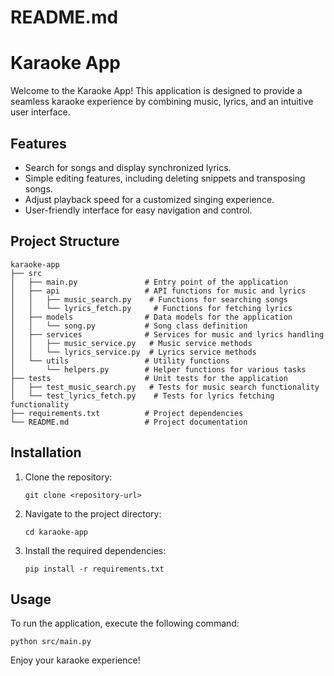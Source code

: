 # README.md

# Karaoke App

Welcome to the Karaoke App! This application is designed to provide a seamless karaoke experience by combining music, lyrics, and an intuitive user interface.

## Features

- Search for songs and display synchronized lyrics.
- Simple editing features, including deleting snippets and transposing songs.
- Adjust playback speed for a customized singing experience.
- User-friendly interface for easy navigation and control.

## Project Structure

```
karaoke-app
├── src
│   ├── main.py               # Entry point of the application
│   ├── api                   # API functions for music and lyrics
│   │   ├── music_search.py    # Functions for searching songs
│   │   └── lyrics_fetch.py     # Functions for fetching lyrics
│   ├── models                # Data models for the application
│   │   └── song.py           # Song class definition
│   ├── services              # Services for music and lyrics handling
│   │   ├── music_service.py   # Music service methods
│   │   └── lyrics_service.py  # Lyrics service methods
│   └── utils                 # Utility functions
│       └── helpers.py        # Helper functions for various tasks
├── tests                     # Unit tests for the application
│   ├── test_music_search.py   # Tests for music search functionality
│   └── test_lyrics_fetch.py    # Tests for lyrics fetching functionality
├── requirements.txt          # Project dependencies
└── README.md                 # Project documentation
```

## Installation

1. Clone the repository:
   ```
   git clone <repository-url>
   ```
2. Navigate to the project directory:
   ```
   cd karaoke-app
   ```
3. Install the required dependencies:
   ```
   pip install -r requirements.txt
   ```

## Usage

To run the application, execute the following command:
```
python src/main.py
```

Enjoy your karaoke experience!